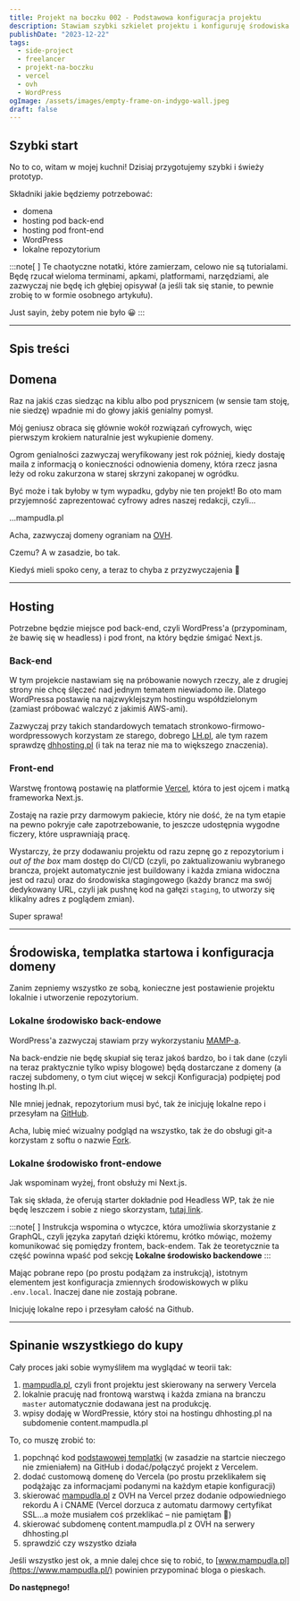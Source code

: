 ```yaml
---
title: Projekt na boczku 002 - Podstawowa konfiguracja projektu 
description: Stawiam szybki szkielet projektu i konfiguruję środowiska.
publishDate: "2023-12-22"
tags:
  - side-project
  - freelancer
  - projekt-na-boczku
  - vercel
  - ovh
  - WordPress
ogImage: /assets/images/empty-frame-on-indygo-wall.jpeg
draft: false
---
```


## Szybki start

No to co, witam w mojej kuchni! Dzisiaj przygotujemy szybki i świeży prototyp.

Składniki jakie będziemy potrzebować:
- domena 
- hosting pod back-end
- hosting pod front-end
- WordPress
- lokalne repozytorium

:::note[ ]
Te chaotyczne notatki, które zamierzam, celowo nie są tutorialami. Będę rzucał wieloma terminami, apkami, platformami, narzędziami, ale zazwyczaj nie będę ich głębiej opisywał (a jeśli tak się stanie, to pewnie zrobię to w formie osobnego artykułu).

Just sayin, żeby potem nie było 😀
:::

---

## Spis treści

## Domena

Raz na jakiś czas siedząc na kiblu albo pod prysznicem (w sensie tam stoję, nie siedzę) wpadnie mi do głowy jakiś genialny pomysł.

Mój geniusz obraca się głównie wokół rozwiązań cyfrowych, więc pierwszym krokiem naturalnie jest wykupienie domeny.

Ogrom genialności zazwyczaj weryfikowany jest rok później, kiedy dostaję maila z informacją o konieczności odnowienia domeny, która rzecz jasna leży od roku zakurzona w starej skrzyni zakopanej w ogródku.

Być może i tak byłoby w tym wypadku, gdyby nie ten projekt! Bo oto mam przyjemność zaprezentować cyfrowy adres naszej redakcji, czyli...

...mampudla.pl

Acha, zazwyczaj domeny ograniam na [OVH](https://www.ovhcloud.com/).

Czemu? A w zasadzie, bo tak.

Kiedyś mieli spoko ceny, a teraz to chyba z przyzwyczajenia 🤷

---

## Hosting

Potrzebne będzie miejsce pod back-end, czyli WordPress'a (przypominam, że bawię się w headless) i pod front, na który będzie śmigać Next.js.
### Back-end

W tym projekcie nastawiam się na próbowanie nowych rzeczy, ale z drugiej strony nie chcę ślęczeć nad jednym tematem niewiadomo ile. Dlatego WordPressa postawię na najzwyklejszym hostingu współdzielonym (zamiast próbować walczyć z jakimiś AWS-ami).

Zazwyczaj przy takich standardowych tematach stronkowo-firmowo-wordpressowych korzystam ze starego, dobrego [LH.pl](https://www.lh.pl/hosting?ref=kiwwwipl), ale tym razem sprawdzę [dhhosting.pl](dhhosting.pl) (i tak na teraz nie ma to większego znaczenia).
### Front-end 

Warstwę frontową postawię na platformie [Vercel](https://vercel.com/), która to jest ojcem i matką frameworka Next.js.

Zostaję na razie przy darmowym pakiecie, który nie dość, że na tym etapie na pewno pokryje całe zapotrzebowanie, to jeszcze udostępnia wygodne ficzery, które usprawniają pracę.

Wystarczy, że przy dodawaniu projektu od razu zepnę go z repozytorium i *out of the box* mam dostęp do CI/CD (czyli, po zaktualizowaniu wybranego brancza, projekt automatycznie jest buildowany i każda zmiana widoczna jest od razu) oraz do środowiska stagingowego (każdy brancz ma swój dedykowany URL, czyli jak pushnę kod na gałęzi `staging`, to utworzy się klikalny adres z poglądem zmian).

Super sprawa!

---

## Środowiska, templatka startowa i konfiguracja domeny

Zanim zepniemy wszystko ze sobą, konieczne jest postawienie projektu lokalnie i utworzenie repozytorium.

### Lokalne środowisko back-endowe

WordPress'a zazwyczaj stawiam przy wykorzystaniu [MAMP-a](https://www.mamp.info/).

Na back-endzie nie będę skupiał się teraz jakoś bardzo, bo i tak dane (czyli na teraz praktycznie tylko wpisy blogowe) będą dostarczane z domeny (a raczej subdomeny, o tym ciut więcej w sekcji Konfiguracja) podpiętej pod hosting lh.pl.

NIe mniej jednak, repozytorium musi być, tak że inicjuję lokalne repo i przesyłam na [GitHub](https://github.com/).

Acha, lubię mieć wizualny podgląd na wszystko, tak że do obsługi git-a korzystam z softu o nazwie [Fork](https://git-fork.com/).

### Lokalne środowisko front-endowe

Jak wspominam wyżej, front obsłuży mi Next.js.

Tak się składa, że oferują starter dokładnie pod Headless WP, tak że nie będę leszczem i sobie z niego skorzystam, [tutaj link](https://vercel.com/templates/next.js/isr-blog-nextjs-wordpress).

:::note[ ]
Instrukcja wspomina o wtyczce, która umożliwia skorzystanie z GraphQL, czyli języka zapytań dzięki któremu, krótko mówiąc, możemy komunikować się pomiędzy frontem, back-endem. Tak że teoretycznie ta część powinna wpaść pod sekcję **Lokalne środowisko backendowe**
:::

Mając pobrane repo (po prostu podążam za instrukcją), istotnym elementem jest konfiguracja zmiennych środowiskowych w pliku `.env.local`. Inaczej dane nie zostają pobrane.

Inicjuję lokalne repo i przesyłam całość na Github.

---

## Spinanie wszystkiego do kupy

Cały proces jaki sobie wymyśliłem ma wyglądać w teorii tak:
1. [mampudla.pl](https://www.mampudla.pl/), czyli front projektu jest skierowany na serwery Vercela
2. lokalnie pracuję nad frontową warstwą i każda zmiana na branczu `master` automatycznie dodawana jest na produkcję.
3. wpisy dodaję w WordPressie, który stoi na hostingu dhhosting.pl na subdomenie content.mampudla.pl

To, co muszę zrobić to:
1. popchnąć kod [podstawowej templatki](https://vercel.com/templates/next.js/isr-blog-nextjs-wordpress) (w zasadzie na startcie nieczego nie zmieniałem) na GitHub i dodać/połączyć projekt z Vercelem.
2. dodać customową domenę do Vercela (po prostu przeklikałem się podążając za informacjami podanymi na każdym etapie konfiguracji)
3. skierować [mampudla.pl](https://www.mampudla.pl/) z OVH na Vercel przez dodanie odpowiedniego rekordu A i CNAME (Vercel dorzuca z automatu darmowy certyfikat SSL...a może musiałem coś przeklikać – nie pamiętam 🤷)
4. skierować subdomenę content.mampudla.pl z OVH na serwery dhhosting.pl
5. sprawdzić czy wszystko działa

Jeśli wszystko jest ok, a mnie dalej chce się to robić, to [www.mampudla.pl](https://www.mampudla.pl/) powinien przypominać bloga o pieskach.

**Do następnego!**
